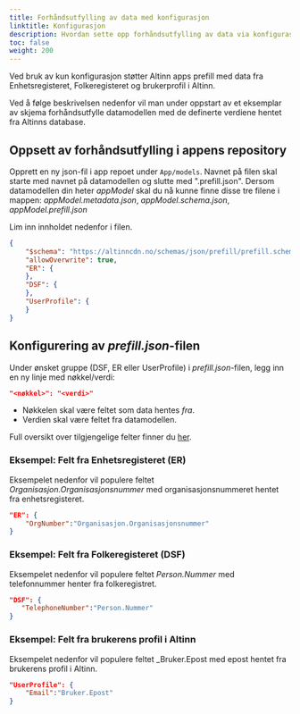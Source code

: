 ```yaml
---
title: Forhåndsutfylling av data med konfigurasjon
linktitle: Konfigurasjon
description: Hvordan sette opp forhåndsutfylling av data via konfigurasjonsfil.
toc: false
weight: 200
---
```


Ved bruk av kun konfigurasjon støtter Altinn apps prefill med data fra Enhetsregisteret, Folkeregisteret og 
brukerprofil i Altinn.

Ved å følge beskrivelsen nedenfor vil man under oppstart av et eksemplar av skjema forhåndsutfylle datamodellen med
de definerte verdiene hentet fra Altinns database.

## Oppsett av forhåndsutfylling i appens repository

Opprett en ny json-fil i app repoet under `App/models`.
Navnet på filen skal starte med navnet på datamodellen og slutte med ".prefill.json".
Dersom datamodellen din heter _appModel_ skal du nå kunne finne disse tre filene i mappen:
_appModel.metadata.json_, _appModel.schema.json_, _appModel.prefill.json_

Lim inn innholdet nedenfor i filen.

```json
{
    "$schema": "https://altinncdn.no/schemas/json/prefill/prefill.schema.v1.json",
    "allowOverwrite": true,
    "ER": {
    },
    "DSF": {
    },
    "UserProfile": {
    }
}
```

## Konfigurering av _prefill.json_-filen

Under ønsket gruppe (DSF, ER eller UserProfile) 
i _prefill.json_-filen, legg inn en ny linje med nøkkel/verdi:

```json
"<nøkkel>": "<verdi>"
```

- Nøkkelen skal være feltet som data hentes _fra_.
- Verdien skal være feltet fra datamodellen.

Full oversikt over tilgjengelige felter finner du [her](../../../../reference/data/prefill).

### Eksempel: Felt fra Enhetsregisteret (ER)

Eksempelet nedenfor vil populere feltet _Organisasjon.Organisasjonsnummer_ med organisasjonsnummeret 
hentet fra enhetsregisteret.

```json
"ER": {
    "OrgNumber":"Organisasjon.Organisasjonsnummer"
}
```

### Eksempel: Felt fra Folkeregisteret (DSF)

Eksempelet nedenfor vil populere feltet _Person.Nummer_ med telefonnummer henter fra folkeregistret.

 ```json
"DSF": {
    "TelephoneNumber":"Person.Nummer"
}
```

### Eksempel: Felt fra brukerens profil i Altinn

Eksempelet nedenfor vil populere feltet _Bruker.Epost med epost hentet fra brukerens profil i Altinn.

```json
"UserProfile": {
    "Email":"Bruker.Epost"
}
```